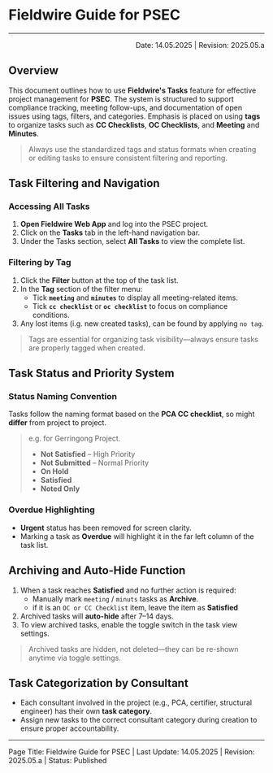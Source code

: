 # Fieldwire Guide for PSEC
---
<p style="text-align:right">Date: 14.05.2025 | Revision: 2025.05.a</p>

## Overview

This document outlines how to use **Fieldwire's Tasks** feature for effective project management for **PSEC**. The system is structured to support compliance tracking, meeting follow-ups, and documentation of open issues using tags, filters, and categories. Emphasis is placed on using **tags** to organize tasks such as **CC Checklists**, **OC Checklists**, and **Meeting** and  **Minutes**.

> Always use the standardized tags and status formats when creating or editing tasks to ensure consistent filtering and reporting.

## Task Filtering and Navigation

### Accessing All Tasks

1. **Open Fieldwire Web App** and log into the PSEC project.
2. Click on the **Tasks** tab in the left-hand navigation bar.
3. Under the Tasks section, select **All Tasks** to view the complete list.

### Filtering by Tag

1. Click the **Filter** button at the top of the task list.
2. In the **Tag** section of the filter menu:
   - Tick **`meeting`** and **`minutes`** to display all meeting-related items.
   - Tick **`cc checklist`** or **`oc checklist`** to focus on compliance conditions.
3. Any lost items (i.g. new created tasks), can be found by applying `no tag`.

> Tags are essential for organizing task visibility—always ensure tasks are properly tagged when created.

## Task Status and Priority System

### Status Naming Convention

Tasks follow the naming format based on the **PCA CC checklist**, so might **differ** from project to project.

> e.g. for Gerringong Project.
> - **Not Satisfied** – High Priority
> - **Not Submitted** – Normal Priority
> - **On Hold**
> - **Satisfied**
> - **Noted Only**

### Overdue Highlighting

- **Urgent** status has been removed for screen clarity.
- Marking a task as **Overdue** will highlight it in the far left column of the task list.

## Archiving and Auto-Hide Function

1. When a task reaches **Satisfied** and no further action is required:
   - Manually mark `meeting` / `minuts` tasks as **Archive**.
   - if it is an `OC or CC Checklist` item, leave the item as **Satisfied**
2. Archived tasks will **auto-hide** after 7–14 days.
3. To view archived tasks, enable the toggle switch in the task view settings.

> Archived tasks are hidden, not deleted—they can be re-shown anytime via toggle settings.

## Task Categorization by Consultant

- Each consultant involved in the project (e.g., PCA, certifier, structural engineer) has their own **task category**.
- Assign new tasks to the correct consultant category during creation to ensure proper accountability.

---

Page Title: Fieldwire Guide for PSEC | Last Update: 14.05.2025 | Revision: 2025.05.a | Status: Published
